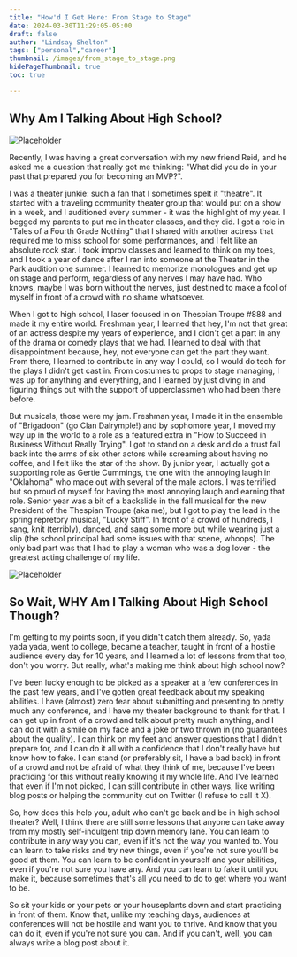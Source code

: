 ```yaml
---
title: "How'd I Get Here: From Stage to Stage"
date: 2024-03-30T11:29:05-05:00
draft: false
author: "Lindsay Shelton"
tags: ["personal","career"]
thumbnail: /images/from_stage_to_stage.png
hidePageThumbnail: true
toc: true

---
```


## Why Am I Talking About High School?

![Placeholder](/images/from_stage_to_stage.png)

Recently, I was having a great conversation with my new friend Reid, and he asked me a question that really got me thinking: "What did you do in your past that prepared you for becoming an MVP?".

I was a theater junkie: such a fan that I sometimes spelt it "theatre".  It started with a traveling community theater group that would put on a show in a week, and I auditioned every summer - it was the highlight of my year.  I begged my parents to put me in theater classes, and they did.  I got a role in "Tales of a Fourth Grade Nothing" that I shared with another actress that required me to miss school for some performances, and I felt like an absolute rock star.  I took improv classes and learned to think on my toes, and I took a year of dance after I ran into someone at the Theater in the Park audition one summer.  I learned to memorize monologues and get up on stage and perform, regardless of any nerves I may have had.  Who knows, maybe I was born without the nerves, just destined to make a fool of myself in front of a crowd with no shame whatsoever.

When I got to high school, I laser focused in on Thespian Troupe #888 and made it my entire world.  Freshman year, I learned that hey, I'm not that great of an actress despite my years of experience, and I didn't get a part in any of the drama or comedy plays that we had.  I learned to deal with that disappointment because, hey, not everyone can get the part they want.  From there, I learned to contribute in any way I could, so I would do tech for the plays I didn't get cast in.  From costumes to props to stage managing, I was up for anything and everything, and I learned by just diving in and figuring things out with the support of upperclassmen who had been there before.

But musicals, those were my jam.  Freshman year, I made it in the ensemble of "Brigadoon" (go Clan Dalrymple!) and by sophomore year, I moved my way up in the world to a role as a featured extra in "How to Succeed in Business Without Really Trying".  I got to stand on a desk and do a trust fall back into the arms of six other actors while screaming about having no coffee, and I felt like the star of the show.  By junior year, I actually got a supporting role as Gertie Cummings, the one with the annoying laugh in "Oklahoma" who made out with several of the male actors.  I was terrified but so proud of myself for having the most annoying laugh and earning that role.  Senior year was a bit of a backslide in the fall musical for the new President of the Thespian Troupe (aka me), but I got to play the lead in the spring repretory musical, "Lucky Stiff".  In front of a crowd of hundreds, I sang, knit (terribly), danced, and sang some more but while wearing just a slip (the school principal had some issues with that scene, whoops).  The only bad part was that I had to play a woman who was a dog lover - the greatest acting challenge of my life.

![Placeholder](/images/lucky11.jpg)

## So Wait, WHY Am I Talking About High School Though?

I'm getting to my points soon, if you didn't catch them already.  So, yada yada yada, went to college, became a teacher, taught in front of a hostile audience every day for 10 years, and I learned a lot of lessons from that too, don't you worry.  But really, what's making me think about high school now?

I've been lucky enough to be picked as a speaker at a few conferences in the past few years, and I've gotten great feedback about my speaking abilities.  I have (almost) zero fear about submitting and presenting to pretty much any conference, and I have my theater background to thank for that.  I can get up in front of a crowd and talk about pretty much anything, and I can do it with a smile on my face and a joke or two thrown in (no guarantees about the quality).  I can think on my feet and answer questions that I didn't prepare for, and I can do it all with a confidence that I don't really have but know how to fake.  I can stand (or preferably sit, I have a bad back) in front of a crowd and not be afraid of what they think of me, because I've been practicing for this without really knowing it my whole life.  And I've learned that even if I'm not picked, I can still contribute in other ways, like writing blog posts or helping the community out on Twitter (I refuse to call it X).

So, how does this help you, adult who can't go back and be in high school theater?  Well, I think there are still some lessons that anyone can take away from my mostly self-indulgent trip down memory lane.  You can learn to contribute in any way you can, even if it's not the way you wanted to.  You can learn to take risks and try new things, even if you're not sure you'll be good at them.  You can learn to be confident in yourself and your abilities, even if you're not sure you have any.  And you can learn to fake it until you make it, because sometimes that's all you need to do to get where you want to be.

So sit your kids or your pets or your houseplants down and start practicing in front of them.  Know that, unlike my teaching days, audiences at conferences will not be hostile and want you to thrive.  And know that you can do it, even if you're not sure you can.  And if you can't, well, you can always write a blog post about it.

<!-- Google tag (gtag.js) -->
<script async src="https://www.googletagmanager.com/gtag/js?id=G-CN3PDT3T20"></script>
<script>
  window.dataLayer = window.dataLayer || [];
  function gtag(){dataLayer.push(arguments);}
  gtag('js', new Date());

  gtag('config', 'G-CN3PDT3T20');
</script>